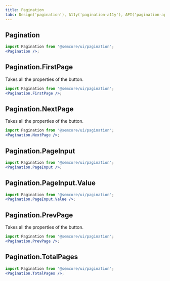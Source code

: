 ```yaml
---
title: Pagination
tabs: Design('pagination'), A11y('pagination-a11y'), API('pagination-api'), Example('pagination-code'), Changelog('pagination-changelog')
---
```


## Pagination

```jsx
import Pagination from '@semcore/ui/pagination';
<Pagination />;
```

<TypesView type="PaginationProps" :types={...types} />

## Pagination.FirstPage

Takes all the properties of the button.

```jsx
import Pagination from '@semcore/ui/pagination';
<Pagination.FirstPage />;
```

## Pagination.NextPage

Takes all the properties of the button.

```jsx
import Pagination from '@semcore/ui/pagination';
<Pagination.NextPage />;
```

## Pagination.PageInput

```jsx
import Pagination from '@semcore/ui/pagination';
<Pagination.PageInput />;
```

<TypesView type="PageInputProps" :types={...types} />

## Pagination.PageInput.Value

```jsx
import Pagination from '@semcore/ui/pagination';
<Pagination.PageInput.Value />;
```

<TypesView type="InputValueProps" :types={...types} />

## Pagination.PrevPage

Takes all the properties of the button.

```jsx
import Pagination from '@semcore/ui/pagination';
<Pagination.PrevPage />;
```

## Pagination.TotalPages

```jsx
import Pagination from '@semcore/ui/pagination';
<Pagination.TotalPages />;
```

<TypesView type="TotalPagesProps" :types={...types} />

<script setup>import { data as types } from '@types.data.ts';</script>